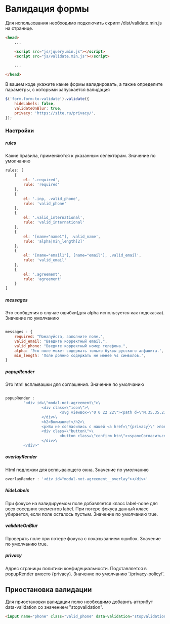 # Валидация формы

Для использования необходимо подключить скрипт /dist/validate.min.js на странице.
```html
<head>		
    ...

    <script src="js/jquery.min.js"></script>
    <script src="js/validate.min.js"></script>

    ...

</head>
```

В вашем коде укажите какие формы валидировать, а также определите параметры, с которыми запускается валидация
```javascript
$('form.form-to-validate').validate({
    hideLabels: false,
    validateOnBlur: true,
    privacy: 'https://site.ru/privacy/',
});
```

### Настройки

##### rules

Какие правила, применяются к указанным селекторам. Значение по умолчанию

```javascript
rules: [
    {
        el: '.required',
        rule: 'required'
    },
    {
        el: '.inp, .valid_phone',
        rule: 'valid_phone'
    },
    {
        el: '.valid_international',
        rule: 'valid_international'
    },
    {
        el: '[name="name1"], .valid_name',
        rule: 'alpha|min_length[2]'
    },
    {
        el: '[name="email1"], [name="email"], .valid_email',
        rule: 'valid_email'
    },
    {
        el: '.agreement',
        rule: 'agreement'
    }
]
```


##### messages

Это сообщения в случае ошибки(для alpha используется как подсказка). Значение по умолчанию

```javascript

messages : {
    required: "Пожалуйста, заполните поле.",
    valid_email: "Введите корректный email.",
    valid_phone: "Введите корректный номер телефона.",
    alpha: 'Это поле может содержать только буквы русского алфавита.',
    min_length: 'Поле должно содержать не менее %s символов.',
}

```

##### popupRender

Это html всплывашки для соглашения. Значение по умолчанию

```javascript

popupRender :
        "<div id=\"modal-not-agreement\">\
                <div class=\"icon\">\
                        <svg viewBox=\"0 0 22 22\"><path d=\"M.35.35,21.82,21.82\"/><path d=\"M21.82.35.35,21.82\"/></svg>\
                </div>\
                <h2>Внимание!</h2>\
                <p>Вы не согласились с нашей <a href=\"{privacy}\" >политикой конфиденциальности</a>. По Закону, мы не имеем права получать ваши контакты.</p>\
                <div class=\"button\">\
                        <button class=\"confirm btn\"><span>Согласиться с политикой</span></button>\
                </div>\
        </div>"
```

##### overlayRender

Html подложки для всплывающего окна. Значение по умолчанию

```javascript
overlayRender : '<div id="modal-not-agreement__overlay"></div>'
```

##### hideLabels

При фокусе на валидируемом поле добавляется класс label-none для всех соседних элементов label. При потере фокуса данный класс убирается, если поле осталось пустым. Значение по умолчанию true.

##### validateOnBlur

Проверять поле при потере фокуса с показыванием ошибок. Значение по умолчанию true.

##### privacy

Адрес страницы политики конфидециальности. Подставляется в popupRender вместо {privacy}. Значение по умолчанию '/privacy-policy/'.

## Приостановка валидации

Для приостановки валидации полю необходимо добавить аттрибут data-validation со значением "stopvalidation".
```html
<input name="phone" class="valid_phone" data-validation="stopvalidation" />
```